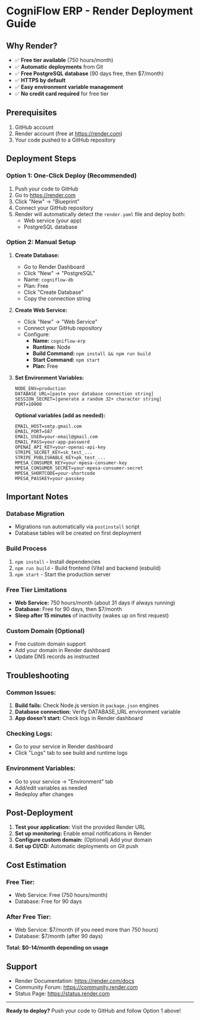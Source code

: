 # CogniFlow ERP - Render Deployment Guide

## Why Render?
- ✅ **Free tier available** (750 hours/month)
- ✅ **Automatic deployments** from Git
- ✅ **Free PostgreSQL database** (90 days free, then $7/month)
- ✅ **HTTPS by default**
- ✅ **Easy environment variable management**
- ✅ **No credit card required** for free tier

## Prerequisites
1. GitHub account
2. Render account (free at https://render.com)
3. Your code pushed to a GitHub repository

## Deployment Steps

### Option 1: One-Click Deploy (Recommended)
1. Push your code to GitHub
2. Go to https://render.com
3. Click "New" → "Blueprint"
4. Connect your GitHub repository
5. Render will automatically detect the `render.yaml` file and deploy both:
   - Web service (your app)
   - PostgreSQL database

### Option 2: Manual Setup
1. **Create Database:**
   - Go to Render Dashboard
   - Click "New" → "PostgreSQL"
   - Name: `cogniflow-db`
   - Plan: Free
   - Click "Create Database"
   - Copy the connection string

2. **Create Web Service:**
   - Click "New" → "Web Service"
   - Connect your GitHub repository
   - Configure:
     - **Name:** `cogniflow-erp`
     - **Runtime:** Node
     - **Build Command:** `npm install && npm run build`
     - **Start Command:** `npm start`
     - **Plan:** Free

3. **Set Environment Variables:**
   ```
   NODE_ENV=production
   DATABASE_URL=[paste your database connection string]
   SESSION_SECRET=[generate a random 32+ character string]
   PORT=10000
   ```

   **Optional variables (add as needed):**
   ```
   EMAIL_HOST=smtp.gmail.com
   EMAIL_PORT=587
   EMAIL_USER=your-email@gmail.com
   EMAIL_PASS=your-app-password
   OPENAI_API_KEY=your-openai-api-key
   STRIPE_SECRET_KEY=sk_test_...
   STRIPE_PUBLISHABLE_KEY=pk_test_...
   MPESA_CONSUMER_KEY=your-mpesa-consumer-key
   MPESA_CONSUMER_SECRET=your-mpesa-consumer-secret
   MPESA_SHORTCODE=your-shortcode
   MPESA_PASSKEY=your-passkey
   ```

## Important Notes

### Database Migration
- Migrations run automatically via `postinstall` script
- Database tables will be created on first deployment

### Build Process
1. `npm install` - Install dependencies
2. `npm run build` - Build frontend (Vite) and backend (esbuild)
3. `npm start` - Start the production server

### Free Tier Limitations
- **Web Service:** 750 hours/month (about 31 days if always running)
- **Database:** Free for 90 days, then $7/month
- **Sleep after 15 minutes** of inactivity (wakes up on first request)

### Custom Domain (Optional)
- Free custom domain support
- Add your domain in Render dashboard
- Update DNS records as instructed

## Troubleshooting

### Common Issues:
1. **Build fails:** Check Node.js version in `package.json` engines
2. **Database connection:** Verify DATABASE_URL environment variable
3. **App doesn't start:** Check logs in Render dashboard

### Checking Logs:
- Go to your service in Render dashboard
- Click "Logs" tab to see build and runtime logs

### Environment Variables:
- Go to your service → "Environment" tab
- Add/edit variables as needed
- Redeploy after changes

## Post-Deployment

1. **Test your application:** Visit the provided Render URL
2. **Set up monitoring:** Enable email notifications in Render
3. **Configure custom domain:** (Optional) Add your domain
4. **Set up CI/CD:** Automatic deployments on Git push

## Cost Estimation

### Free Tier:
- Web Service: Free (750 hours/month)
- Database: Free for 90 days

### After Free Tier:
- Web Service: $7/month (if you need more than 750 hours)
- Database: $7/month (after 90 days)

**Total: $0-14/month depending on usage**

## Support
- Render Documentation: https://render.com/docs
- Community Forum: https://community.render.com
- Status Page: https://status.render.com

---

**Ready to deploy?** Push your code to GitHub and follow Option 1 above!